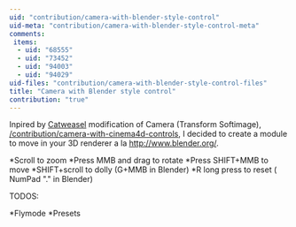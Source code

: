 ```yaml
---
uid: "contribution/camera-with-blender-style-control"
uid-meta: "contribution/camera-with-blender-style-control-meta"
comments: 
 items: 
  - uid: "68555"
  - uid: "73452"
  - uid: "94003"
  - uid: "94029"
uid-files: "contribution/camera-with-blender-style-control-files"
title: "Camera with Blender style control"
contribution: "true"
---
```


Inpired by [Catweasel](http://vvvv.org/users/Catweasel) modification of <span class="node">Camera (Transform Softimage)</span>, [/contribution/camera-with-cinema4d-controls](/contribution/camera-with-cinema4d-controls), I decided to create a module to move in your 3D renderer a la  <http://www.blender.org/>.

  *Scroll to zoom
  *Press MMB and drag to rotate
  *Press SHIFT+MMB to move
  *SHIFT+scroll to dolly (G+MMB in Blender)
  *R long press to reset ( NumPad "." in Blender)

TODOS: 
 
  *Flymode
  *Presets